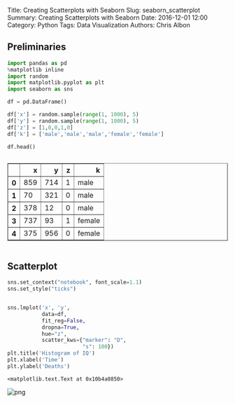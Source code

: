 Title: Creating Scatterplots with Seaborn
Slug: seaborn_scatterplot
Summary: Creating Scatterplots with Seaborn
Date: 2016-12-01 12:00
Category: Python
Tags: Data Visualization
Authors: Chris Albon



## Preliminaries


```python
import pandas as pd
%matplotlib inline
import random
import matplotlib.pyplot as plt
import seaborn as sns
```


```python
df = pd.DataFrame()

df['x'] = random.sample(range(1, 1000), 5)
df['y'] = random.sample(range(1, 1000), 5)
df['z'] = [1,0,0,1,0]
df['k'] = ['male','male','male','female','female']
```


```python
df.head()
```




<div style="max-height:1000px;max-width:1500px;overflow:auto;">
<table border="1" class="dataframe">
  <thead>
    <tr style="text-align: right;">
      <th></th>
      <th>x</th>
      <th>y</th>
      <th>z</th>
      <th>k</th>
    </tr>
  </thead>
  <tbody>
    <tr>
      <th>0</th>
      <td> 859</td>
      <td> 714</td>
      <td> 1</td>
      <td>   male</td>
    </tr>
    <tr>
      <th>1</th>
      <td>  70</td>
      <td> 321</td>
      <td> 0</td>
      <td>   male</td>
    </tr>
    <tr>
      <th>2</th>
      <td> 378</td>
      <td>  12</td>
      <td> 0</td>
      <td>   male</td>
    </tr>
    <tr>
      <th>3</th>
      <td> 737</td>
      <td>  93</td>
      <td> 1</td>
      <td> female</td>
    </tr>
    <tr>
      <th>4</th>
      <td> 375</td>
      <td> 956</td>
      <td> 0</td>
      <td> female</td>
    </tr>
  </tbody>
</table>
</div>



## Scatterplot


```python
sns.set_context("notebook", font_scale=1.1)
sns.set_style("ticks")


sns.lmplot('x', 'y', 
           data=df, 
           fit_reg=False, 
           dropna=True,
           hue="z",  
           scatter_kws={"marker": "D", 
                        "s": 100})
plt.title('Histogram of IQ')
plt.xlabel('Time')
plt.ylabel('Deaths')
```




    <matplotlib.text.Text at 0x10b4a0850>




![png]({filename}/images/seaborn_scatterplot/output_6_1.png)

